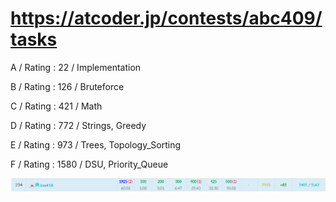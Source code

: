 # https://atcoder.jp/contests/abc409/tasks

A / Rating : $22$ / Implementation

B / Rating : $126$ / Bruteforce

C / Rating : $421$ / Math

D / Rating : $772$ / Strings, Greedy

E / Rating : $973$ / Trees, Topology_Sorting

F / Rating : $1580$ / DSU, Priority_Queue

![My Image](https://github.com/kss418/Atcoder/blob/main/ABC/Images/Standings/409.png)

